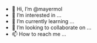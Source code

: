 - 👋 Hi, I’m @mayermol
- 👀 I’m interested in ...
- 🌱 I’m currently learning ...
- 💞️ I’m looking to collaborate on ...
- 📫 How to reach me ...

<!---
mayermol/mayermol is a ✨ special ✨ repository because its `README.md` (this file) appears on your GitHub profile.
You can click the Preview link to take a look at your changes.
--->
